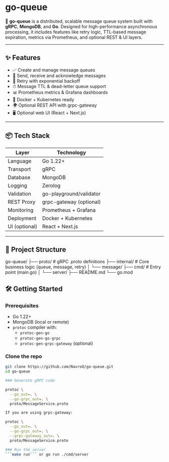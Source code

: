 # go-queue

🚀 **go-queue** is a distributed, scalable message queue system built with **gRPC**, **MongoDB**, and **Go**.
Designed for high-performance asynchronous processing, it includes features like retry logic, TTL-based message expiration, metrics via Prometheus, and optional REST & UI layers.

---

## ✨ Features

- ✅ Create and manage message queues
- 📩 Send, receive and acknowledge messages
- 🔁 Retry with exponential backoff
- ⏱ Message TTL & dead-letter queue support
- 📊 Prometheus metrics & Grafana dashboards
- 🐳 Docker + Kubernetes ready
- 🌍 Optional REST API with grpc-gateway
- 🖥 Optional web UI (React + Next.js)

---

## 📦 Tech Stack

| Layer       | Technology                |
|-------------|----------------------------|
| Language    | Go 1.22+                   |
| Transport   | gRPC                       |
| Database    | MongoDB                    |
| Logging     | Zerolog                    |
| Validation  | go-playground/validator    |
| REST Proxy  | grpc-gateway (optional)    |
| Monitoring  | Prometheus + Grafana       |
| Deployment  | Docker + Kubernetes        |
| UI (optional) | React + Next.js          |

---

## 📁 Project Structure
go-queue/
  ├── proto/ # gRPC .proto definitions
  ├── internal/ # Core business logic (queue, message, retry)
  │ └── message/
  ├── cmd/ # Entry point (main.go)
  │ └── server/
  ├── README.md
└── go.mod

## 🛠 Getting Started

### Prerequisites

- Go 1.22+
- MongoDB (local or remote)
- `protoc` compiler with:
  - `protoc-gen-go`
  - `protoc-gen-go-grpc`
  - `protoc-gen-grpc-gateway` (optional)

### Clone the repo

```bash
git clone https://github.com/NavroO/go-queue.git
cd go-queue

### Generate gRPC code

protoc \
  --go_out=. \
  --go-grpc_out=. \
  proto/MessageService.proto

If you are using grpc-gateway:

protoc \
  --go_out=. \
  --go-grpc_out=. \
  --grpc-gateway_out=. \
  proto/MessageService.proto

### Run the server
```make run``` or go run ./cmd/server



